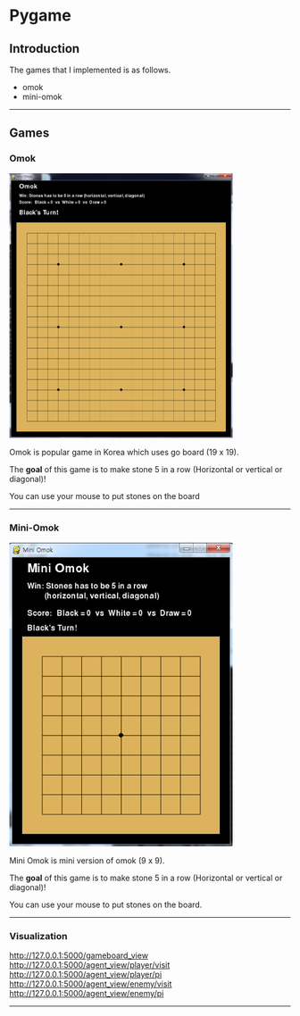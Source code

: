 # Pygame

## Introduction
The games that I implemented is as follows.

- omok
- mini-omok

---

## Games

### Omok

<img src="./Images/omok.PNG" width="400px" />



Omok is popular game in Korea which uses go board (19 x 19). 

The **goal** of this game is to make stone 5 in a row (Horizontal or vertical or diagonal)!

You can use your mouse to put stones on the board 

---

### Mini-Omok

<img src="./Images/mini_omok.PNG" width="400px" />



Mini Omok is mini version of omok (9 x 9). 

The **goal** of this game is to make stone 5 in a row (Horizontal or vertical or diagonal)!

You can use your mouse to put stones on the board.

---

### Visualization

http://127.0.0.1:5000/gameboard_view
http://127.0.0.1:5000/agent_view/player/visit
http://127.0.0.1:5000/agent_view/player/pi
http://127.0.0.1:5000/agent_view/enemy/visit
http://127.0.0.1:5000/agent_view/enemy/pi

---



